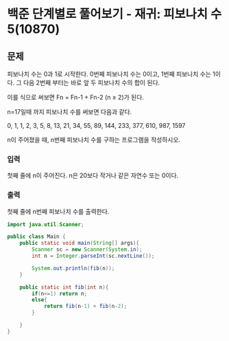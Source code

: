 # 백준 단계별로 풀어보기 - 재귀: 피보나치 수 5(10870)
## 문제
피보나치 수는 0과 1로 시작한다. 0번째 피보나치 수는 0이고, 1번째 피보나치 수는 1이다. 그 다음 2번째 부터는 바로 앞 두 피보나치 수의 합이 된다.

이를 식으로 써보면 Fn = Fn-1 + Fn-2 (n ≥ 2)가 된다.

n=17일때 까지 피보나치 수를 써보면 다음과 같다.

0, 1, 1, 2, 3, 5, 8, 13, 21, 34, 55, 89, 144, 233, 377, 610, 987, 1597

n이 주어졌을 때, n번째 피보나치 수를 구하는 프로그램을 작성하시오.

### 입력
첫째 줄에 n이 주어진다. n은 20보다 작거나 같은 자연수 또는 0이다.

### 출력
첫째 줄에 n번째 피보나치 수를 출력한다.

```java
import java.util.Scanner;

public class Main {
    public static void main(String[] args){
        Scanner sc = new Scanner(System.in);
        int n = Integer.parseInt(sc.nextLine());

        System.out.println(fib(n));
    }

    public static int fib(int n){
        if(n<=1) return n;
        else{
            return fib(n-1) + fib(n-2);
        }

    }
}
```

